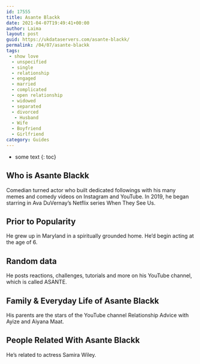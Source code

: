 ```yaml
---
id: 17555
title: Asante Blackk
date: 2021-04-07T19:49:41+00:00
author: Laima
layout: post
guid: https://ukdataservers.com/asante-blackk/
permalink: /04/07/asante-blackk
tags:
 - show love
  - unspecified
  - single
  - relationship
  - engaged
  - married
  - complicated
  - open relationship
  - widowed
  - separated
  - divorced
   - Husband
  - Wife
  - Boyfriend
  - Girlfriend
category: Guides
---
```


* some text
{: toc}


## Who is Asante Blackk
                  
                  
                  
Comedian turned actor who built dedicated followings with his many memes and comedy videos on Instagram and YouTube. In 2019, he began starring in Ava DuVernay&#8217;s Netflix series When They See Us.
                  
              
            
              
            
                
                
                
## Prior to Popularity
                  
                  
                  
He grew up in Maryland in a spiritually grounded home. He&#8217;d begin acting at the age of 6.
                  
              
            
              
            
                
                
                
## Random data
                  
                  
                  
He posts reactions, challenges, tutorials and more on his YouTube channel, which is called ASANTE.
                  
              
            
              
            
                
                
                
## Family & Everyday Life of Asante Blackk
                  
                  
                  
His parents are the stars of the YouTube channel Relationship Advice with Ayize and Aiyana Maat. 
                  
              
            
              
            
                
                
                
## People Related With Asante Blackk
                  
                  
                  
He&#8217;s related to actress Samira Wiley.
                  
              
            
              
            
                
              
            
              
              
            
            
              
            
          
          
          